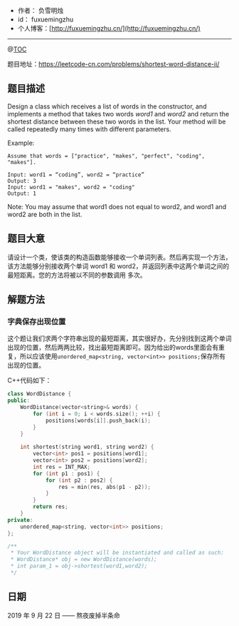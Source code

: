
- 作者：    负雪明烛
- id：      fuxuemingzhu
- 个人博客：[http://fuxuemingzhu.cn/](http://fuxuemingzhu.cn/)

---
@[TOC](目录)


题目地址：https://leetcode-cn.com/problems/shortest-word-distance-ii/

## 题目描述

Design a class which receives a list of words in the constructor, and implements a method that takes two words *word1* and *word2* and return the shortest distance between these two words in the list. Your method will be called repeatedly many times with different parameters.

Example:

    Assume that words = ["practice", "makes", "perfect", "coding", "makes"].
    
    Input: word1 = “coding”, word2 = “practice”
    Output: 3
    Input: word1 = "makes", word2 = "coding"
    Output: 1

Note:
You may assume that word1 does not equal to word2, and word1 and word2 are both in the list.

## 题目大意

请设计一个类，使该类的构造函数能够接收一个单词列表。然后再实现一个方法，该方法能够分别接收两个单词 word1 和 word2，并返回列表中这两个单词之间的最短距离。您的方法将被以不同的参数调用 多次。

## 解题方法

### 字典保存出现位置

这个题让我们求两个字符串出现的最短距离，其实很好办，先分别找到这两个单词出现的位置，然后两两比较，找出最短距离即可。因为给出的words里面会有重复，所以应该使用`unordered_map<string, vector<int>> positions;`保存所有出现的位置。


C++代码如下：

```cpp
class WordDistance {
public:
    WordDistance(vector<string>& words) {
        for (int i = 0; i < words.size(); ++i) {
            positions[words[i]].push_back(i);
        }
    }
    
    int shortest(string word1, string word2) {
        vector<int> pos1 = positions[word1];
        vector<int> pos2 = positions[word2];
        int res = INT_MAX;
        for (int p1 : pos1) {
            for (int p2 : pos2) {
                res = min(res, abs(p1 - p2));
            }
        }
        return res;
    }
private:
    unordered_map<string, vector<int>> positions;
};

/**
 * Your WordDistance object will be instantiated and called as such:
 * WordDistance* obj = new WordDistance(words);
 * int param_1 = obj->shortest(word1,word2);
 */
```

## 日期

2019 年 9 月 22 日 —— 熬夜废掉半条命


  [1]: https://assets.leetcode.com/uploads/2018/10/12/candy_crush_example_2.png
  [2]: https://blog.csdn.net/fuxuemingzhu/article/details/101068011
